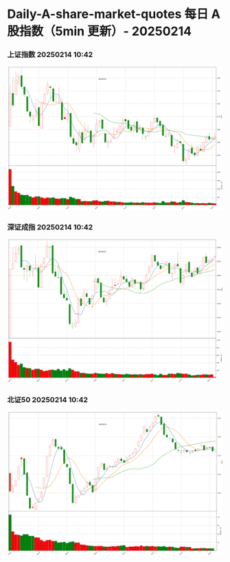 
# Daily-A-share-market-quotes 每日 A 股指数（5min 更新）- 20250214

### 上证指数 20250214 10:42
![](./fig/2025/2/20250214-sh000001.png)

### 深证成指 20250214 10:42
![](./fig/2025/2/20250214-sz399001.png)

### 北证50 20250214 10:42
![](./fig/2025/2/20250214-bj899050.png)
